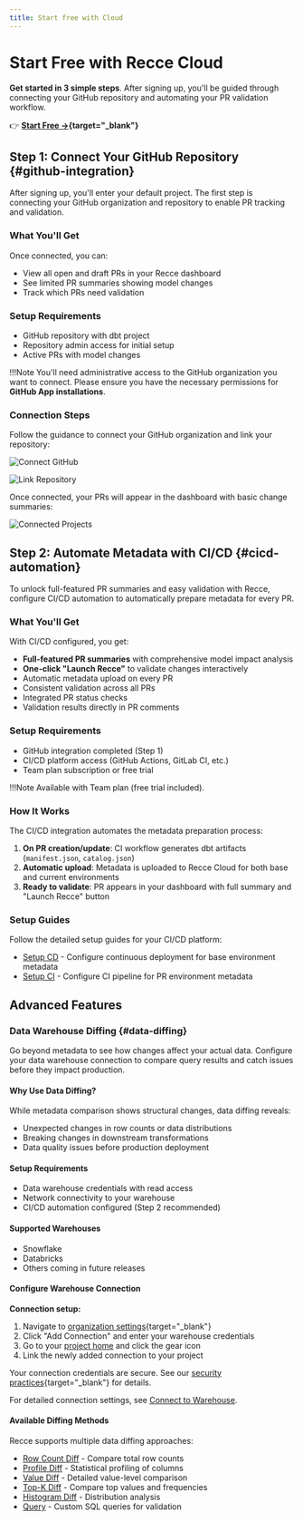 ```yaml
---
title: Start free with Cloud
---
```


# Start Free with Recce Cloud

**Get started in 3 simple steps**. After signing up, you'll be guided through connecting your GitHub repository and automating your PR validation workflow.

👉 **[Start Free →](https://cloud.reccehq.com){target="\_blank"}**

## Step 1: Connect Your GitHub Repository {#github-integration}

After signing up, you'll enter your default project. The first step is connecting your GitHub organization and repository to enable PR tracking and validation.

### What You'll Get

Once connected, you can:

- View all open and draft PRs in your Recce dashboard
- See limited PR summaries showing model changes
- Track which PRs need validation

### Setup Requirements

- GitHub repository with dbt project
- Repository admin access for initial setup
- Active PRs with model changes

!!!Note
You'll need administrative access to the GitHub organization you want to connect. Please ensure you have the necessary permissions for **GitHub App installations**.

### Connection Steps

Follow the guidance to connect your GitHub organization and link your repository:

![Connect GitHub](../assets/images/2-getting-started/connect_github.png)

![Link Repository](../assets/images/2-getting-started/link_repository.png)

Once connected, your PRs will appear in the dashboard with basic change summaries:

![Connected Projects](../assets/images/2-getting-started/connected_projects.png)

## Step 2: Automate Metadata with CI/CD {#cicd-automation}

To unlock full-featured PR summaries and easy validation with Recce, configure CI/CD automation to automatically prepare metadata for every PR.

### What You'll Get

With CI/CD configured, you get:

- **Full-featured PR summaries** with comprehensive model impact analysis
- **One-click "Launch Recce"** to validate changes interactively
- Automatic metadata upload on every PR
- Consistent validation across all PRs
- Integrated PR status checks
- Validation results directly in PR comments

### Setup Requirements

- GitHub integration completed (Step 1)
- CI/CD platform access (GitHub Actions, GitLab CI, etc.)
- Team plan subscription or free trial

!!!Note
Available with Team plan (free trial included).

### How It Works

The CI/CD integration automates the metadata preparation process:

1. **On PR creation/update**: CI workflow generates dbt artifacts (`manifest.json`, `catalog.json`)
2. **Automatic upload**: Metadata is uploaded to Recce Cloud for both base and current environments
3. **Ready to validate**: PR appears in your dashboard with full summary and "Launch Recce" button

### Setup Guides

Follow the detailed setup guides for your CI/CD platform:

- [Setup CD](/7-cicd/setup-cd/) - Configure continuous deployment for base environment metadata
- [Setup CI](/7-cicd/setup-ci/) - Configure CI pipeline for PR environment metadata

<!-- insert a video -->

## Advanced Features

### Data Warehouse Diffing {#data-diffing}

Go beyond metadata to see how changes affect your actual data. Configure your data warehouse connection to compare query results and catch issues before they impact production.

#### Why Use Data Diffing?

While metadata comparison shows structural changes, data diffing reveals:

- Unexpected changes in row counts or data distributions
- Breaking changes in downstream transformations
- Data quality issues before production deployment

#### Setup Requirements

- Data warehouse credentials with read access
- Network connectivity to your warehouse
- CI/CD automation configured (Step 2 recommended)

#### Supported Warehouses

- Snowflake
- Databricks
- Others coming in future releases

#### Configure Warehouse Connection

**Connection setup:**

1. Navigate to [organization settings](https://cloud.reccehq.com/settings#organization){target="\_blank"}
2. Click "Add Connection" and enter your warehouse credentials
3. Go to your [project home](https://cloud.reccehq.com/) and click the gear icon
4. Link the newly added connection to your project

Your connection credentials are secure. See our [security practices](https://reccehq.com/security/){target="\_blank"} for details.

For detailed connection settings, see [Connect to Warehouse](../5-data-diffing/connect-to-warehouse.md).

<!-- insert a video -->

#### Available Diffing Methods

Recce supports multiple data diffing approaches:

- [Row Count Diff](/5-data-diffing/row-count-diff) - Compare total row counts
- [Profile Diff](/5-data-diffing/profile-diff/) - Statistical profiling of columns
- [Value Diff](/5-data-diffing/value-diff/) - Detailed value-level comparison
- [Top-K Diff](/5-data-diffing/topK-diff/) - Compare top values and frequencies
- [Histogram Diff](/5-data-diffing/histogram-diff/) - Distribution analysis
- [Query](/5-data-diffing/query/) - Custom SQL queries for validation
